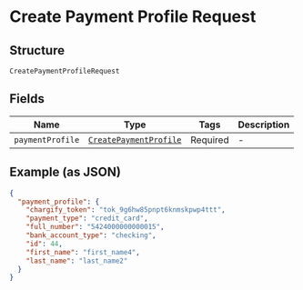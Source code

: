 
# Create Payment Profile Request

## Structure

`CreatePaymentProfileRequest`

## Fields

| Name | Type | Tags | Description |
|  --- | --- | --- | --- |
| `paymentProfile` | [`CreatePaymentProfile`](../../doc/models/create-payment-profile.md) | Required | - |

## Example (as JSON)

```json
{
  "payment_profile": {
    "chargify_token": "tok_9g6hw85pnpt6knmskpwp4ttt",
    "payment_type": "credit_card",
    "full_number": "5424000000000015",
    "bank_account_type": "checking",
    "id": 44,
    "first_name": "first_name4",
    "last_name": "last_name2"
  }
}
```

